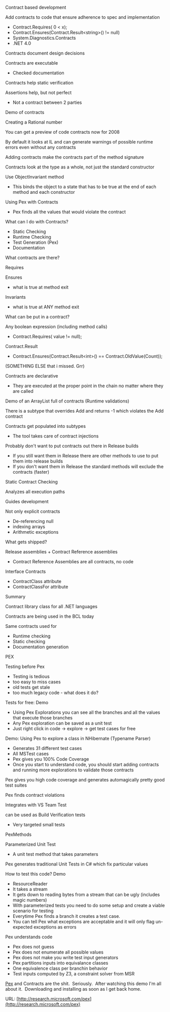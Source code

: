 Contract based development

Add contracts to code that ensure adherence to spec and implementation

-   Contract.Requires( 0 \< x);
-   Contract.Ensures(Contract.Result\<string\>() != null)
-   System.Diagnostics.Contracts
-   .NET 4.0

Contracts document design decisions

Contracts are executable

-   Checked documentation

Contracts help static verification

Assertions help, but not perfect

-   Not a contract between 2 parties

Demo of contracts

Creating a Rational number

You can get a preview of code contracts now for 2008

By default it looks at IL and can generate warnings of possible runtime
errors even without any contracts

Adding contracts make the contracts part of the method signature

Contracts look at the type as a whole, not just the standard constructor

Use ObjectInvariant method

-   This binds the object to a state that has to be true at the end of
    each method and each constructor

Using Pex with Contracts

-   Pex finds all the values that would violate the contract

What can I do with Contracts?

-   Static Checking
-   Runtime Checking
-   Test Generation (Pex)
-   Documentation

What contracts are there?

Requires

Ensures

-   what is true at method exit

Invariants

-   what is true at ANY method exit

What can be put in a contract?

Any boolean expression (including method calls)

-   Contract.Requires( value != null);

Contract.Result

-   Contract.Ensures(Contract.Result\<int\>() ==
    Contract.OldValue(Count));

(SOMETHING ELSE that i missed. Grr)

Contracts are declarative

-   They are executed at the proper point in the chain no matter where
    they are called

Demo of an ArrayList full of contracts (Runtime validations)

There is a subtype that overrides Add and returns -1 which violates the
Add contract

Contracts get populated into subtypes

-   The tool takes care of contract injections

Probably don't want to put contracts out there in Release builds

-   If you still want them in Release there are other methods to use to
    put them into release builds
-   If you don't want them in Release the standard methods will exclude
    the contracts (faster)

Static Contract Checking

Analyzes all execution paths

Guides development

Not only explicit contracts

-   De-referencing null
-   indexing arrays
-   Arithmetic exceptions

What gets shipped?

Release assemblies + Contract Reference assemblies

-   Contract Reference Assemblies are all contracts, no code

Interface Contracts

-   ContractClass attribute
-   ContractClassFor attribute

Summary

Contract library class for all .NET languages

Contracts are being used in the BCL today

Same contracts used for

-   Runtime checking
-   Static checking
-   Documentation generation

PEX

Testing before Pex

-   Testing is tedious
-   too easy to miss cases
-   old tests get stale
-   too much legacy code - what does it do?

Tests for free: Demo

-   Using Pex Explorations you can see all the branches and all the
    values that execute those branches
-   Any Pex exploration can be saved as a unit test
-   Just right click in code -\> explore -\> get test cases for free

Demo: Using Pex to explore a class in NHibernate (Typename Parser)

-   Generates 31 different test cases
-   All MSTest cases
-   Pex gives you 100% Code Coverage
-   Once you start to understand code, you should start adding contracts
    and running more explorations to validate those contracts

Pex gives you high code coverage and generates automagically pretty good
test suites

Pex finds contract violations

Integrates with VS Team Test

can be used as Build Verification tests

-   Very targeted small tests

PexMethods

Parameterized Unit Test

-   A unit test method that takes parameters

Pex generates traditional Unit Tests in C\# which fix particular values

How to test this code? Demo

-   ResourceReader
-   It takes a stream
-   It gets down to reading bytes from a stream that can be ugly
    (includes magic numbers)
-   With parameterized tests you need to do some setup and create a
    viable scenario for testing
-   Everytime Pex finds a branch it creates a test case.
-   You can tell Pex what exceptions are acceptable and it will only
    flag un-expected exceptions as errors

Pex understands code

-   Pex does not guess
-   Pex does not enumerate all possible values
-   Pex does not make you write test input generators
-   Pex partitions inputs into equivalance classes
-   One equivalence class per branchin behavior
-   Test inputs computed by Z3, a constraint solver from MSR

[Pex](http://research.microsoft.com/Pex/) and Contracts are the shit. 
Seriously.  After watching this demo I'm all about it.  Downloading and
installing as soon as I get back home.

URL:
[http://research.microsoft.com/pex](http://research.microsoft.com/pex)
